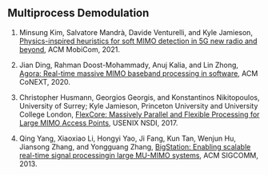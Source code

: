 ## Multiprocess Demodulation

1. Minsung Kim, Salvatore Mandrà, Davide Venturelli, and Kyle Jamieson, [Physics-inspired heuristics for soft MIMO detection in 5G new radio and beyond](https://dl.acm.org/doi/abs/10.1145/3447993.3448619), ACM MobiCom, 2021.

1. Jian Ding, Rahman Doost-Mohammady, Anuj Kalia, and Lin Zhong, [Agora: Real-time massive MIMO baseband processing in software](https://dl.acm.org/doi/abs/10.1145/3386367.3431296), ACM CoNEXT, 2020.

1. Christopher Husmann, Georgios Georgis, and Konstantinos Nikitopoulos, University of Surrey; Kyle Jamieson, Princeton University and University College London, [FlexCore: Massively Parallel and Flexible Processing for Large MIMO Access Points](https://www.usenix.org/conference/nsdi17/technical-sessions/presentation/husmann), USENIX NSDI, 2017.

1. Qing Yang, Xiaoxiao Li, Hongyi Yao, Ji Fang, Kun Tan, Wenjun Hu, Jiansong Zhang, and Yongguang Zhang, [BigStation: Enabling scalable real-time signal processingin large MU-MIMO systems](https://dl.acm.org/doi/abs/10.1145/2534169.2486016), ACM SIGCOMM, 2013.